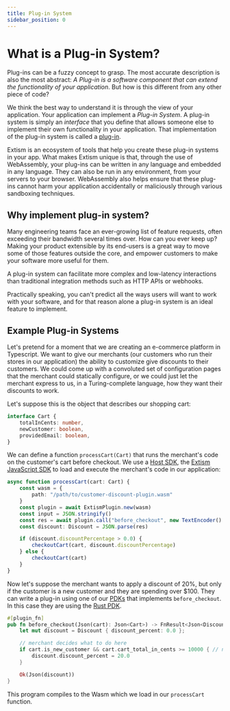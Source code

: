 ```yaml
---
title: Plug-in System
sidebar_position: 0
---
```


# What is a Plug-in System?

Plug-ins can be a fuzzy concept to grasp. The most accurate description is also the most abstract: *A Plug-in is a software component that can extend the functionality of your application*. But how is this different from any other piece of code?

We think the best way to understand it is through the view of your application. Your application can implement a *Plug-in System*. A plug-in system is simply an *interface* that you define that allows someone else to implement their own functionality in your application. That implementation of the plug-in system is called a [plug-in](/docs/concepts/plug-in).

Extism is an ecosystem of tools that help you create these plug-in systems in your app.
What makes Extism unique is that, through the use of WebAssembly, your plug-ins can be written in any language and embedded in any language.
They can also be run in any environment, from your servers to your browser.
WebAssembly also helps ensure that these plug-ins cannot harm your application accidentally or maliciously through various sandboxing techniques.

## Why implement plug-in system?

Many engineering teams face an ever-growing list of feature requests, often exceeding their bandwidth several times over.
How can you ever keep up?
Making your product extensible by its end-users is a great way to move some of those features outside the core, and empower customers to make your software more useful for them.

A plug-in system can facilitate more complex and low-latency interactions than traditional integration methods such as HTTP APIs or webhooks.

Practically speaking, you can't predict all the ways users will want to work with your software, and for that reason alone a plug-in system is an ideal feature to implement. 

## Example Plug-in Systems


Let's pretend for a moment that we are creating an e-commerce platform in Typescript. We want to give our merchants (our customers who run their stores in our application) the ability to customize give discounts to their customers. We could come up with a convoluted set of configuration pages that the merchant could statically configure, or we could just let the merchant express to us, in a Turing-complete language, how they want their discounts to work.

Let's suppose this is the object that describes our shopping cart:

```typescript title=types.d.ts
interface Cart {
    totalInCents: number,
    newCustomer: boolean,
    providedEmail: boolean,
}
```

We can define a function `processCart(Cart)` that runs the merchant's code
on the customer's cart before checkout. We use a [Host SDK](/concept/host-sdk), the [Extism JavaScript SDK](https://github.com/extism/js-pdk) to load and execute the merchant's code in our application:

```typescript title=checkout.ts
async function processCart(cart: Cart) {
    const wasm = {
        path: "/path/to/customer-discount-plugin.wasm"
    }
    const plugin = await ExtismPlugin.new(wasm)
    const input = JSON.stringify()
    const res = await plugin.call("before_checkout", new TextEncoder().encode(input));
    const discount: Discount = JSON.parse(res)

    if (discount.discountPercentage > 0.0) {
        checkoutCart(cart, discount.discountPercentage)
    } else {
        checkoutCart(cart)
    }
}
```

Now let's suppose the merchant wants to apply a discount of 20%, but only if the customer is a new customer and they are spending over $100. They can write a plug-in using one of our [PDKs](/concept/pdk) that implements `before_checkout`. In this case they are using the [Rust PDK](https://github.com/extism/rust-pdk).

```rust title=discount.rs
#[plugin_fn]
pub fn before_checkout(Json(cart): Json<Cart>) -> FnResult<Json<Discount>> {
    let mut discount = Discount { discount_percent: 0.0 };

    // merchant decides what to do here
    if cart.is_new_customer && cart.cart_total_in_cents >= 10000 { // new customer & $100+ spend, give a 20% discount
        discount.discount_percent = 20.0
    }

    Ok(Json(discount))
}
```

This program compiles to the Wasm which we load in our `processCart` function.






